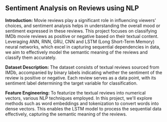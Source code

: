 ## **Sentiment Analysis on Reviews using NLP**


**Introduction:**
Movie reviews play a significant role in influencing viewers' choices, and sentiment analysis helps in understanding the overall mood or sentiment expressed in these reviews. This project focuses on classifying IMDb movie reviews as positive or negative based on their textual content. Leveraging ANN, RNN, GRU, CNN and LSTM (Long Short-Term Memory) neural networks, which excel in capturing sequential dependencies in data, we aim to effectively model the semantic meaning of the reviews and classify them accurately.


**Dataset Description:**
The dataset consists of textual reviews sourced from IMDb, accompanied by binary labels indicating whether the sentiment of the review is positive or negative. Each review serves as a data point, with its sentiment label determining the target variable for classification.

**Feature Engineering:**
To featurize the textual reviews into numerical vectors, various NLP techniques employed. In this project, we'll explore methods such as word embeddings and tokenization to convert words into dense vectors. This enables the LSTM model to process the sequential data effectively, capturing the semantic meaning of the reviews.

